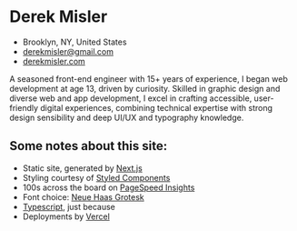 # Derek Misler
- Brooklyn, NY, United States
- derekmisler@gmail.com
- [derekmisler.com](https://derekmisler.com)

A seasoned front-end engineer with 15+ years of experience, I began web development at age 13, driven by curiosity. Skilled in graphic design and diverse web and app development, I excel in crafting accessible, user-friendly digital experiences, combining technical expertise with strong design sensibility and deep UI/UX and typography knowledge.

## Some notes about this site:

- Static site, generated by [Next.js](https://nextjs.org/)
- Styling courtesy of [Styled Components](https://styled-components.com/)
- 100s across the board on [PageSpeed Insights](https://pagespeed.web.dev/analysis/https-derekmisler-com/t25g7jtqbj)
- Font choice: [Neue Haas Grotesk](https://fonts.adobe.com/fonts/neue-haas-grotesk#about-section)
- [Typescript](https://www.typescriptlang.org/), just because
- Deployments by [Vercel](https://vercel.com)
